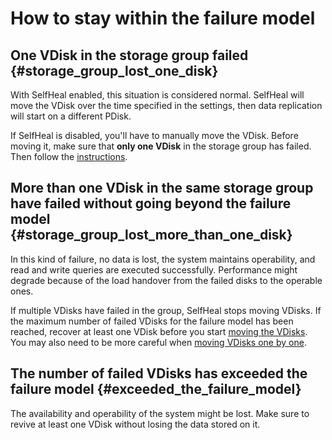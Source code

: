 # How to stay within the failure model

## One VDisk in the storage group failed {#storage_group_lost_one_disk}

With SelfHeal enabled, this situation is considered normal. SelfHeal will move the VDisk over the time specified in the settings, then data replication will start on a different PDisk.

If SelfHeal is disabled, you'll have to manually move the VDisk. Before moving it, make sure that **only one VDisk** in the storage group has failed.
Then follow the [instructions](moving_vdisks.md#removal_from_a_broken_device).

## More than one VDisk in the same storage group have failed without going beyond the failure model {#storage_group_lost_more_than_one_disk}

In this kind of failure, no data is lost, the system maintains operability, and read and write queries are executed successfully. Performance might degrade because of the load handover from the failed disks to the operable ones.

If multiple VDisks have failed in the group, SelfHeal stops moving VDisks. If the maximum number of failed VDisks for the failure model has been reached, recover at least one VDisk before you start [moving the VDisks](moving_vdisks.md#removal_from_a_broken_device). You may also need to be more careful when [moving VDisks one by one](moving_vdisks.md#moving_vdisk).

## The number of failed VDisks has exceeded the failure model {#exceeded_the_failure_model}

The availability and operability of the system might be lost. Make sure to revive at least one VDisk without losing the data stored on it.

